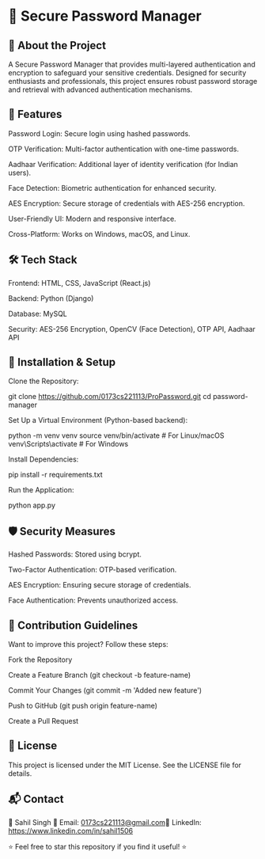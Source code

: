 # 🔐 Secure Password Manager

## 📌 About the Project

A Secure Password Manager that provides multi-layered authentication and encryption to safeguard your sensitive credentials. Designed for security enthusiasts and professionals, this project ensures robust password storage and retrieval with advanced authentication mechanisms.

## 🚀 Features

Password Login: Secure login using hashed passwords.

OTP Verification: Multi-factor authentication with one-time passwords.

Aadhaar Verification: Additional layer of identity verification (for Indian users).

Face Detection: Biometric authentication for enhanced security.

AES Encryption: Secure storage of credentials with AES-256 encryption.

User-Friendly UI: Modern and responsive interface.

Cross-Platform: Works on Windows, macOS, and Linux.

## 🛠️ Tech Stack

Frontend: HTML, CSS, JavaScript (React.js)

Backend: Python (Django)

Database: MySQL

Security: AES-256 Encryption, OpenCV (Face Detection), OTP API, Aadhaar API

## 🎯 Installation & Setup

Clone the Repository:

git clone https://github.com/0173cs221113/ProPassword.git
cd password-manager

Set Up a Virtual Environment (Python-based backend):

python -m venv venv
source venv/bin/activate  # For Linux/macOS
venv\Scripts\activate     # For Windows

Install Dependencies:

pip install -r requirements.txt

Run the Application:

python app.py

## 🛡️ Security Measures

Hashed Passwords: Stored using bcrypt.

Two-Factor Authentication: OTP-based verification.

AES Encryption: Ensuring secure storage of credentials.

Face Authentication: Prevents unauthorized access.

## 🤝 Contribution Guidelines

Want to improve this project? Follow these steps:

Fork the Repository

Create a Feature Branch (git checkout -b feature-name)

Commit Your Changes (git commit -m 'Added new feature')

Push to GitHub (git push origin feature-name)

Create a Pull Request

## 📜 License

This project is licensed under the MIT License. See the LICENSE file for details.

## 📬 Contact

👤 Sahil Singh 📧 Email: 0173cs221113@gmail.com🔗 LinkedIn: https://www.linkedin.com/in/sahil1506

⭐ Feel free to star this repository if you find it useful! ⭐
